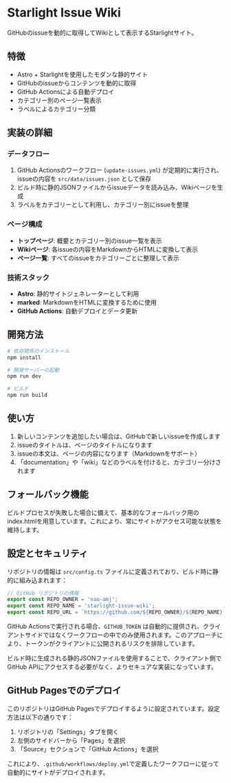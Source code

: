 # Starlight Issue Wiki

GitHubのissueを動的に取得してWikiとして表示するStarlightサイト。

## 特徴

- Astro + Starlightを使用したモダンな静的サイト
- GitHubのissueからコンテンツを動的に取得
- GitHub Actionsによる自動デプロイ
- カテゴリー別のページ一覧表示
- ラベルによるカテゴリー分類

## 実装の詳細

### データフロー

1. GitHub Actionsのワークフロー (`update-issues.yml`) が定期的に実行され、issueの内容を `src/data/issues.json` として保存
2. ビルド時に静的JSONファイルからissueデータを読み込み、Wikiページを生成
3. ラベルをカテゴリーとして利用し、カテゴリー別にissueを整理

### ページ構成

- **トップページ**: 概要とカテゴリー別のissue一覧を表示
- **Wikiページ**: 各issueの内容をMarkdownからHTMLに変換して表示
- **ページ一覧**: すべてのissueをカテゴリーごとに整理して表示

### 技術スタック

- **Astro**: 静的サイトジェネレーターとして利用
- **marked**: MarkdownをHTMLに変換するために使用
- **GitHub Actions**: 自動デプロイとデータ更新

## 開発方法

```bash
# 依存関係のインストール
npm install

# 開発サーバーの起動
npm run dev

# ビルド
npm run build
```

## 使い方

1. 新しいコンテンツを追加したい場合は、GitHubで新しいissueを作成します
2. issueのタイトルは、ページのタイトルになります
3. issueの本文は、ページの内容になります（Markdownをサポート）
4. 「documentation」や「wiki」などのラベルを付けると、カテゴリー分けされます

## フォールバック機能

ビルドプロセスが失敗した場合に備えて、基本的なフォールバック用のindex.htmlを用意しています。これにより、常にサイトがアクセス可能な状態を維持します。

## 設定とセキュリティ

リポジトリの情報は `src/config.ts` ファイルに定義されており、ビルド時に静的に組み込まれます：

```typescript
// GitHub リポジトリの情報
export const REPO_OWNER = 'nao-amj';
export const REPO_NAME = 'starlight-issue-wiki';
export const REPO_URL = `https://github.com/${REPO_OWNER}/${REPO_NAME}`;
```

GitHub Actionsで実行される場合、`GITHUB_TOKEN` は自動的に提供され、クライアントサイドではなくワークフローの中でのみ使用されます。このアプローチにより、トークンがクライアントに公開されるリスクを排除しています。

ビルド時に生成される静的JSONファイルを使用することで、クライアント側でGitHub APIにアクセスする必要がなく、よりセキュアな実装になっています。

## GitHub Pagesでのデプロイ

このリポジトリはGitHub Pagesでデプロイするように設定されています。設定方法は以下の通りです：

1. リポジトリの「Settings」タブを開く
2. 左側のサイドバーから「Pages」を選択
3. 「Source」セクションで「GitHub Actions」を選択

これにより、`.github/workflows/deploy.yml`で定義したワークフローに従って自動的にサイトがデプロイされます。
